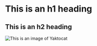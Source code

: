 # This is an h1 heading
## This is an h2 heading
![This is an image of Yaktocat](https://octodex.github.com/images/yaktocat.png)
